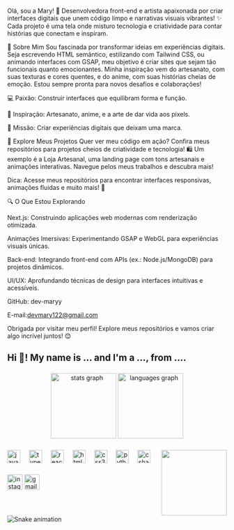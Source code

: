 Olá, sou a Mary! 👋
Desenvolvedora front-end e artista apaixonada por criar interfaces digitais que unem código limpo e narrativas visuais vibrantes! ✨ Cada projeto é uma tela onde misturo tecnologia e criatividade para contar histórias que conectam e inspiram.

🌟 Sobre Mim
Sou fascinada por transformar ideias em experiências digitais. Seja escrevendo HTML semântico, estilizando com Tailwind CSS, ou animando interfaces com GSAP, meu objetivo é criar sites que sejam tão funcionais quanto emocionantes. Minha inspiração vem do artesanato, com suas texturas e cores quentes, e do anime, com suas histórias cheias de emoção. Estou sempre pronta para novos desafios e colaborações!

💻 Paixão: Construir interfaces que equilibram forma e função.

🎨 Inspiração: Artesanato, anime, e a arte de dar vida aos pixels.

🚀 Missão: Criar experiências digitais que deixam uma marca.


📌 Explore Meus Projetos
Quer ver meu código em ação? Confira meus repositórios para projetos cheios de criatividade e tecnologia! 🛍️ Um exemplo é a Loja Artesanal, uma landing page com tons artesanais e animações interativas. Navegue pelos meus trabalhos e descubra mais!

Dica: Acesse meus repositórios para encontrar interfaces responsivas, animações fluidas e muito mais! 🌟


🔍 O Que Estou Explorando

Next.js: Construindo aplicações web modernas com renderização otimizada.

Animações Imersivas: Experimentando GSAP e WebGL para experiências visuais únicas.

Back-end: Integrando front-end com APIs (ex.: Node.js/MongoDB) para projetos dinâmicos.

UI/UX: Aprofundando técnicas de design para interfaces intuitivas e acessíveis.

GitHub: dev-maryy

E-mail:devmary122@gmail.com



Obrigada por visitar meu perfil! Explore meus repositórios e vamos criar algo incrível juntos! 😊


<h2 align="left">Hi 👋! My name is ... and I'm a ..., from ....</h2>

###

<div align="center">
  <img src="https://github-readme-stats.vercel.app/api?username=dev-maryy&hide_title=false&hide_rank=false&show_icons=true&include_all_commits=true&count_private=true&disable_animations=false&theme=dracula&locale=en&hide_border=false" height="150" alt="stats graph"  />
  <img src="https://github-readme-stats.vercel.app/api/top-langs?username=dev-maryy&locale=en&hide_title=false&layout=compact&card_width=320&langs_count=5&theme=dracula&hide_border=false" height="150" alt="languages graph"  />
</div>

###

<img align="right" height="150" src="https://i.imgflip.com/65efzo.gif"  />

###

<div align="left">
  <img src="https://cdn.jsdelivr.net/gh/devicons/devicon/icons/javascript/javascript-original.svg" height="30" alt="javascript logo"  />
  <img width="12" />
  <img src="https://cdn.jsdelivr.net/gh/devicons/devicon/icons/typescript/typescript-original.svg" height="30" alt="typescript logo"  />
  <img width="12" />
  <img src="https://cdn.jsdelivr.net/gh/devicons/devicon/icons/react/react-original.svg" height="30" alt="react logo"  />
  <img width="12" />
  <img src="https://cdn.jsdelivr.net/gh/devicons/devicon/icons/html5/html5-original.svg" height="30" alt="html5 logo"  />
  <img width="12" />
  <img src="https://cdn.jsdelivr.net/gh/devicons/devicon/icons/css3/css3-original.svg" height="30" alt="css3 logo"  />
  <img width="12" />
  <img src="https://cdn.jsdelivr.net/gh/devicons/devicon/icons/python/python-original.svg" height="30" alt="python logo"  />
  <img width="12" />
  <img src="https://cdn.jsdelivr.net/gh/devicons/devicon/icons/csharp/csharp-original.svg" height="30" alt="csharp logo"  />
</div>

###

<div align="left">
  <img src="https://img.shields.io/static/v1?message=Instagram&logo=instagram&label=&color=E4405F&logoColor=white&labelColor=&style=for-the-badge" height="35" alt="instagram logo"  />
  <img src="https://img.shields.io/static/v1?message=Gmail&logo=gmail&label=&color=D14836&logoColor=white&labelColor=&style=for-the-badge" height="35" alt="gmail logo"  />

###

<br clear="both">

<img src="https://raw.githubusercontent.com/dev-maryy/dev-maryy/output/snake.svg" alt="Snake animation" />

###


<!--
**dev-maryy/dev-maryy** is a ✨ _special_ ✨ repository because its `README.md` (this file) appears on your GitHub profile.

Here are some ideas to get you started:

- 🔭 I’m currently working on ...
- 🌱 I’m currently learning ...
- 👯 I’m looking to collaborate on ...
- 🤔 I’m looking for help with ...
- 💬 Ask me about ...
- 📫 How to reach me: ...
- 😄 Pronouns: ...
- ⚡ Fun fact: ...
-->
